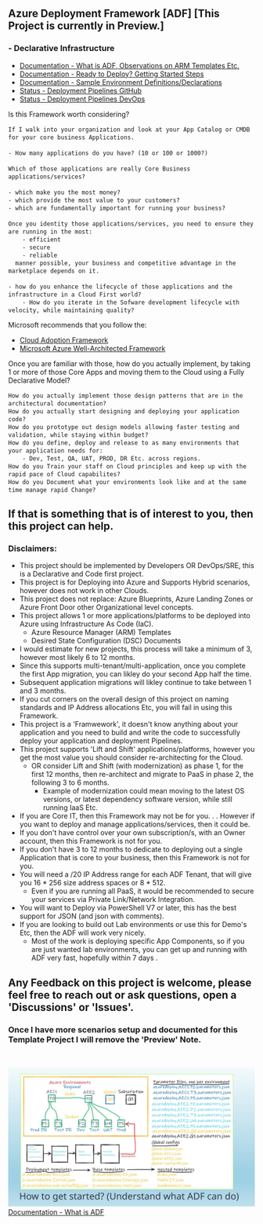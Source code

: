
## Azure Deployment Framework [ADF] [This Project is currently in Preview.]
### - Declarative Infrastructure

- [Documentation - What is ADF, Observations on ARM Templates Etc.](./docs/ARM.md)
- [Documentation - Ready to Deploy? Getting Started Steps](./docs/Getting_Started.md)
- [Documentation - Sample Environment Definitions/Declarations](./docs/Sample_Template_Files.md)
- [Status - Deployment Pipelines GitHub](./docs/Deployment_Pipelines_GitHub.md)
- [Status - Deployment Pipelines DevOps](./docs/Deployment_Pipelines_DevOps.md)

Is this Framework worth considering?

    If I walk into your organization and look at your App Catalog or CMDB for your core business Applications.
    
    - How many applications do you have? (10 or 100 or 1000?)
    
    Which of those applications are really Core Business applications/services?
    
    - which make you the most money?
    - which provide the most value to your customers?
    - which are fundamentally important for running your business?
    
    Once you identity those applications/services, you need to ensure they are running in the most: 
        - efficient
        - secure
        - reliable
      manner possible, your business and competitive advantage in the marketplace depends on it.

    - how do you enhance the lifecycle of those applications and the infrastructure in a Cloud First world?
        - How do you iterate in the Sofware development lifecycle with velocity, while maintaining quality?

Microsoft recommends that you follow the:
- <a href="https://docs.microsoft.com/en-us/azure/cloud-adoption-framework/" target="_blank">Cloud Adoption Framework</a>
- <a href="https://docs.microsoft.com/en-us/azure/architecture/framework" target="_blank">Microsoft Azure Well-Architected Framework</a>

Once you are familiar with those, how do you actually implement, by taking 1 or more of those Core Apps and moving them to the Cloud using a Fully Declarative Model? 
    
    How do you actually implement those design patterns that are in the architectural documentation?
    How do you actually start designing and deploying your application code?
    How do you prototype out design models allowing faster testing and validation, while staying within budget?
    How do you define, deploy and release to as many environments that your application needs for: 
        - Dev, Test, QA, UAT, PROD, DR Etc. across regions.
    How do you Train your staff on Cloud principles and keep up with the rapid pace of Cloud capabilites?
    How do you Document what your environments look like and at the same time manage rapid Change?

## If that is something that is of interest to you, then this project can help.

### Disclaimers: 
- This project should be implemented by Developers OR DevOps/SRE, this is a Declarative and Code first project.
- This project is for Deploying into Azure and Supports Hybrid scenarios, however does not work in other Clouds.
- This project does not replace: Azure Blueprints, Azure Landing Zones or Azure Front Door other Organizational level concepts.
- This project allows 1 or more applications/platforms to be deployed into Azure using Infrastructure As Code (IaC).
    - Azure Resource Manager (ARM) Templates
    - Desired State Configuration (DSC) Documents
- I would estimate for new projects, this process will take a minimum of 3, however most likely 6 to 12 months.
- Since this supports multi-tenant/multi-application, once you complete the first App migration, you can likley do your second App half the time.
- Subsequent application migrations will likley continue to take between 1 and 3 months.
- If you cut corners on the overall design of this project on naming standards and IP Address allocations Etc, you will fail in using this Framework.
- This project is a 'Framwework', it doesn't know anything about your application and you need to build and write the code to successfully deploy your application and deployment Pipelines.
- This project supports 'Lift and Shift' applications/platforms, however you get the most value you should consider re-architecting for the Cloud.
    - OR consider Lift and Shift (with modernization) as phase 1, for the first 12 months, then re-architect and migrate to PaaS in phase 2, the following 3 to 6 months.
        - Example of modernization could mean moving to the latest OS versions, or latest dependency software version, while still running IaaS Etc.
- If you are Core IT, then this Framework may not be for you. . . However if you want to deploy and manage applications/services, then it could be.
- If you don't have control over your own subscription/s, with an Owner account, then this Framework is not for you.
- If you don't have 3 to 12 months to dedicate to deploying out a single Application that is core to your business, then this Framework is not for you.
- You will need a /20 IP Address range for each ADF Tenant, that will give you 16 * 256 size address spaces or 8 * 512.
    - Even if you are running all PaaS, it would be recommended to secure your services via Private Link/Network Integration.
- You will want to Deploy via PowerShell V7 or later, this has the best support for JSON (and json with comments).
- If you are looking to build out Lab environments or use this for Demo's Etc, then the ADF will work very nicely.
    - Most of the work is deploying specific App Components, so if you are just wanted lab environments, you can get up and running with ADF very fast, hopefully within 7 days .

## Any Feedback on this project is welcome, please feel free to reach out or ask questions, open a 'Discussions' or 'Issues'.
### Once I have more scenarios setup and documented for this Template Project I will remove the 'Preview' Note.

<br/>

![How](./docs/ADF/Slide5.SVG)
[Documentation - What is ADF](../docs/ADF.md)





